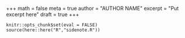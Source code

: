 +++
math = false 
meta = true
author = "AUTHOR NAME"
excerpt = "Put excerpt here"
draft = true
+++

```{r, include=FALSE}
knitr::opts_chunk$set(eval = FALSE)
source(here::here("R","sidenote.R"))
```

